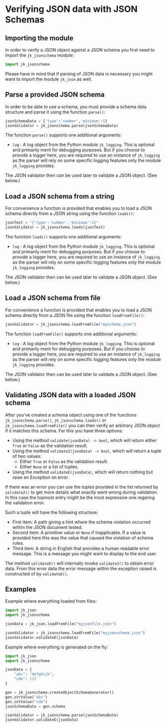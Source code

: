 Verifying JSON data with JSON Schemas
=====================================

Importing the module
--------------------

In order to verify a JSON object against a JSON schema you first need to import the `jk_jsonschema` module:

```python
import jk_jsonschema
```

Please have in mind that if parsing of JSON data is necessary you might want to import the module `jk_json` as well.

Parse a provided JSON schema
----------------------------

In order to be able to use a schema, you must provide a schema data structure and parse it using the function `parse()`:

```python
jsonSchemaData = {'type':'number','minimum':1}
jsonValidator = jk_jsonschema.parse(jsonSchemaData)
```

The function `parse()` supports one additional arguments:

* `log` : A log object from the Python module `jk_logging`. This is optional and primarily ment for debugging purposes. But if you choose to provide a logger here, you are required to use an instance of `jk_logging` as the parser will rely on some specific logging features only the module `jk_logging` provides.

The JSON validator then can be used later to validate a JSON object. (See below.)

Load a JSON schema from a string
--------------------------------

For convenience a function is provided that enables you to load a JSON schema directly from a JSON string using the function `loads()`:

```python
jsonText = "{'type':'number','minimum':1}"
jsonValidator = jk_jsonschema.loads(jsonText)
```

The function `loads()` supports one additional arguments:

* `log` : A log object from the Python module `jk_logging`. This is optional and primarily ment for debugging purposes. But if you choose to provide a logger here, you are required to use an instance of `jk_logging` as the parser will rely on some specific logging features only the module `jk_logging` provides.

The JSON validator then can be used later to validate a JSON object. (See below.)

Load a JSON schema from file
----------------------------

For convenience a function is provided that enables you to load a JSON schema directly from a JSON file using the function `loadFromFile()`:

```python
jsonValidator = jk_jsonschema.loadFromFile("myschema.json")
```

The function `loadFromFile()` supports one additional arguments:

* `log` : A log object from the Python module `jk_logging`. This is optional and primarily ment for debugging purposes. But if you choose to provide a logger here, you are required to use an instance of `jk_logging` as the parser will rely on some specific logging features only the module `jk_logging` provides.

The JSON validator then can be used later to validate a JSON object. (See below.)

Validating JSON data with a loaded JSON schema
----------------------------------------------

After you've created a schema object using one of the functions `jk_jsonschema.parse()`, `jk_jsonschema.loads()` or `jk_jsonschema.loadFromFile()` you can then verify an arbitrary JSON object if it matches this schema. For this you have three options:

* Using the method `validate(jsonData) -> bool`, which will return either `True` or `False` as the validation result.
* Using the method `validate2(jsonData) -> bool`, which will return a tuple of two values:
	* Either `True` or `False` as the validation result.
	* Either `None` or a list of tuples.
* Using the method `validateE(jsonData)`, which will return nothing but raise en Exception on error.
		
If there was an error you can use the tuples provided in the list returned by `validate2()` to get more details what exactly went wrong during validation. In this case the topmost entry might be the most expressive one regaring the validation error.

Such a tuple will have the following structure:
* First item: A path giving a hint where the schema violation occurred within the JSON document tested.
* Second item: A primitive value or `None` if inapplicable. If a value is provided here this was the value that caused the violation of schema rules.
* Third item: A string in English that provides a human readable error message. This is a message you might want to display to the end user.

The method `validateE()` will internally invoke `validate2()` to obtain error data. From this error data the error message within the exception raised is constructed of by `validateE()`.

Examples
--------

Example where everything loaded from files:

```python
import jk_json
import jk_jsonschema

jsonData = jk_json.loadFromFile("myjsonfile.json")

jsonValidator = jk_jsonschema.loadFromFile("myjsonschema.json")
jsonValidator.validateE(jsonData)
```

Example where everything is generated on the fly:

```python
import jk_json
import jk_jsonschema

jsonData = {
	"abc": "defghijk",
	"cde": 123
}

gen = jk_jsonschema.createObjectSchemaGenerator()
gen.strValue("abc")
gen.intValue("cde")
jsonSchemaData = gen.schema

jsonValidator = jk_jsonschema.parse(jsonSchemaData)
jsonValidator.validateE(jsonData)
```



